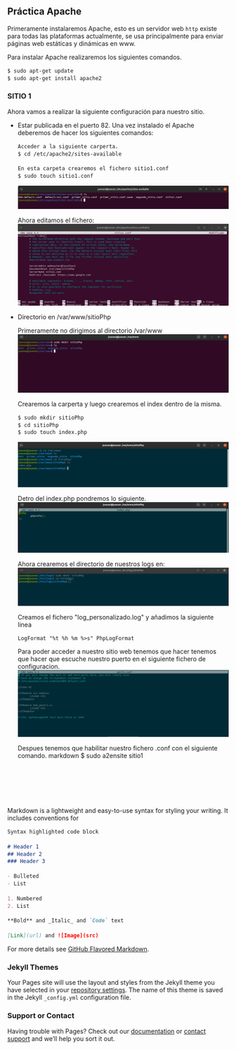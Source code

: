 ## Práctica Apache

Primeramente instalaremos Apache, esto es un servidor web `http` existe para todas las plataformas actualmente, se usa principalmente para enviar páginas web estáticas y dinámicas en www.

Para instalar Apache realizaremos los siguientes comandos.

```markdown
$ sudo apt-get update
$ sudo apt-get install apache2
```

### SITIO 1

Ahora vamos a realizar la siguiente configuración para nuestro sitio.

- Estar publicada en el puerto 82.
  Una vez instalado el Apache deberemos de hacer los siguientes comandos:
  ```markdown
  Acceder a la siguiente carperta.
  $ cd /etc/apache2/sites-available

  En esta carpeta crearemos el fichero sitio1.conf
  $ sudo touch sitio1.conf
  ```
  ![Alt text](images/cap1.png?raw=true "Title")

  Ahora editamos el fichero:
  ![Alt text](images/cap2.png?raw=true "Title")

- Directorio en /var/www/sitioPhp

  Primeramente no dirigimos al directorio /var/www
  ![Alt text](images/cap3.png?raw=true "Title")

  Crearemos la carperta y luego crearemos el index dentro de la misma.
  ```markdown
  $ sudo mkdir sitioPhp
  $ cd sitioPhp
  $ sudo touch index.php
  ```
  ![Alt text](images/cap4.png?raw=true "Title")

  Detro del index.php pondremos lo siguiente.
  ![Alt text](images/cap5.png?raw=true "Title")

  Ahora crearemos el directorio de nuestros logs en:
  ![Alt text](images/cap6.png?raw=true "Title")

  Creamos el fichero "log_personalizado.log" y añadimos la siguiente linea
  ```markdown
  LogFormat "%t %h %m %>s" PhpLogFormat
  ```
  Para poder acceder a nuestro sitio web tenemos que hacer tenemos que hacer que escuche nuestro puerto en el siguiente fichero de configuracion.
  ![Alt text](images/cap7.png?raw=true "Title")

  Despues tenemos que habilitar nuestro fichero .conf con el siguiente comando.
  markdown
  $ sudo a2ensite sitio1
  ```






Markdown is a lightweight and easy-to-use syntax for styling your writing. It includes conventions for

```markdown
Syntax highlighted code block

# Header 1
## Header 2
### Header 3

- Bulleted
- List

1. Numbered
2. List

**Bold** and _Italic_ and `Code` text

[Link](url) and ![Image](src)
```

For more details see [GitHub Flavored Markdown](https://guides.github.com/features/mastering-markdown/).

### Jekyll Themes

Your Pages site will use the layout and styles from the Jekyll theme you have selected in your [repository settings](https://github.com/juanantoniogisbert/Apache.github.io/settings). The name of this theme is saved in the Jekyll `_config.yml` configuration file.

### Support or Contact

Having trouble with Pages? Check out our [documentation](https://help.github.com/categories/github-pages-basics/) or [contact support](https://github.com/contact) and we’ll help you sort it out.
